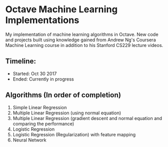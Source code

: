 # Octave Machine Learning Implementations
My implementation of machine learning algorithms in Octave. New code and projects built using knowledge gained from Andrew Ng's Coursera Machine Learning course in addition to his Stanford CS229 lecture videos.

## Timeline:
- Started:  Oct 30 2017
- Ended:  Currently in progress
  
## Algorithms (In order of completion)
1) Simple Linear Regression
2) Multiple Linear Regression (using normal equation)
3) Multiple Linear Regression (gradient descent and normal equation and comparing the performance)
3) Logistic Regression
4) Logistic Regression  (Regularization) with feature mapping
5) Neural Network

